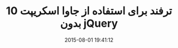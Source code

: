 ---
layout: post
title: "10 ترفند برای استفاده از جاوا اسکریپت بدون jQuery"
date: 2015-08-01 19:41:12
section: article
tags: js
link: "http://www.majidonline.com/article/10_%D8%AA%D8%B1%D9%81%D9%86%D8%AF_%D8%A8%D8%B1%D8%A7%DB%8C_%D8%A7%D8%B3%D8%AA%D9%81%D8%A7%D8%AF%D9%87_%D8%A7%D8%B2_%D8%AC%D8%A7%D9%88%D8%A7_%D8%A7%D8%B3%DA%A9%D8%B1%DB%8C%D9%BE%D8%AA_%D8%A8%D8%AF%D9%88%D9%86_jQuery.html"
user: "نوید کاشانی"
user_link: "http://navid.kashani.ir/"
---